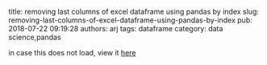 title: removing last columns of excel dataframe using pandas by index
slug: removing-last-columns-of-excel-dataframe-using-pandas-by-index
pub: 2018-07-22 09:19:28
authors: arj
tags: dataframe
category: data science,pandas

in case this does not load, view it [here](https://github.com/Abdur-rahmaanJ/data-sci-mach-learn-deep-learn/blob/master/pandas_excel_remcolbyindex.ipynb)
